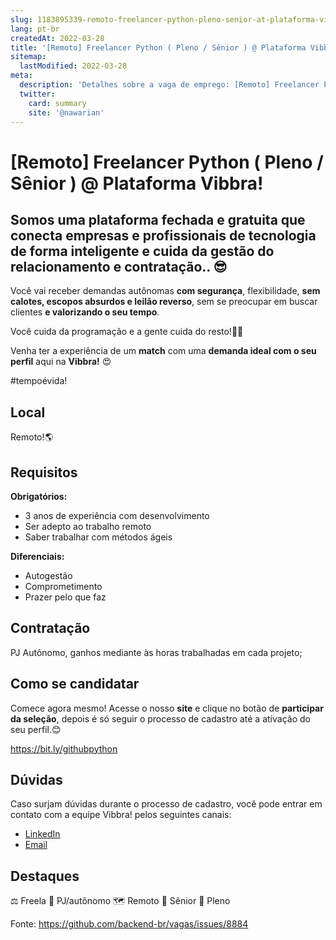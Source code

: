 ```yaml
---
slug: 1183895339-remoto-freelancer-python-pleno-senior-at-plataforma-vibbra
lang: pt-br
createdAt: 2022-03-28
title: '[Remoto] Freelancer Python ( Pleno / Sênior ) @ Plataforma Vibbra! - Vaga de Emprego'
sitemap:
  lastModified: 2022-03-28
meta:
  description: 'Detalhes sobre a vaga de emprego: [Remoto] Freelancer Python ( Pleno / Sênior ) @ Plataforma Vibbra!'
  twitter:
    card: summary
    site: '@nawarian'
---
```


# [Remoto] Freelancer Python ( Pleno / Sênior ) @ Plataforma Vibbra!

## Somos uma **plataforma fechada e gratuita** que conecta empresas e profissionais de tecnologia de **forma inteligente e cuida da gestão do relacionamento e contratação**.. 😎

Você vai receber demandas autônomas **com segurança**, flexibilidade, **sem calotes, escopos absurdos e leilão reverso**, sem se preocupar em buscar clientes **e valorizando o seu tempo**.

Você cuida da programação e a gente cuida do resto!🤝😊

Venha ter a experiência de um **match** com uma **demanda ideal com o seu perfil** aqui na **Vibbra!** 😍

#tempoévida!

## Local

Remoto!🌎

## Requisitos

**Obrigatórios:**
- 3 anos de experiência com desenvolvimento
- Ser adepto ao trabalho remoto
- Saber trabalhar com métodos ágeis

**Diferenciais:**
- Autogestão
- Comprometimento
- Prazer pelo que faz

## Contratação

PJ Autônomo, ganhos mediante às horas trabalhadas em cada projeto;

## Como se candidatar

Comece agora mesmo! Acesse o nosso **site** e clique no botão de **participar da seleção**, depois é só seguir o processo de cadastro até a ativação do seu perfil.😊

https://bit.ly/githubpython

## Dúvidas

Caso surjam dúvidas durante o processo de cadastro, você pode entrar em contato com a equipe Vibbra! pelos seguintes canais:

- [LinkedIn](https://www.linkedin.com/in/marina-williamson-47ab85183/)
- [Email](marina.touro@vibbra.com.br)

## Destaques

⚖️ Freela
🤝 PJ/autônomo
🗺️ Remoto
👴 Sênior
👨 Pleno


Fonte: https://github.com/backend-br/vagas/issues/8884